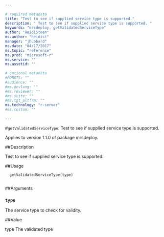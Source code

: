 ```yaml
--- 
 
# required metadata 
title: "Test to see if supplied service type is supported." 
description: " Test to see if supplied service type is supported. " 
keywords: "mrsdeploy, getValidatedServiceType" 
author: "HeidiSteen"
ms.author: "heidist" 
manager: "jhubbard" 
ms.date: "04/17/2017" 
ms.topic: "reference" 
ms.prod: "microsoft-r" 
ms.service: "" 
ms.assetid: "" 
 
# optional metadata 
#ROBOTS: "" 
#audience: "" 
#ms.devlang: "" 
#ms.reviewer: "" 
#ms.suite: "" 
#ms.tgt_pltfrm: "" 
ms.technology: "r-server" 
#ms.custom: "" 
 
--- 
```

 
 
 
 
 #`getValidatedServiceType`: Test to see if supplied service type is supported.

 Applies to version 1.1.0 of package mrsdeploy.
 
 ##Description
 
Test to see if supplied service type is supported.
 
 
 ##Usage

```   
  getValidatedServiceType(type)
 
```
 
 ##Arguments

   
  
 ### `type`
 The service type to check for validity. 
  
 
 
 ##Value
 
type The validated type
 
 
